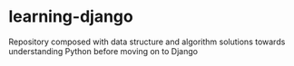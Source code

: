 # learning-django
Repository composed with data structure and algorithm solutions towards understanding Python before moving on to Django
